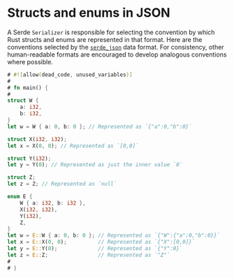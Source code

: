 # Structs and enums in JSON

A Serde `Serializer` is responsible for selecting the convention by which Rust
structs and enums are represented in that format. Here are the conventions
selected by the [`serde_json`] data format. For consistency, other
human-readable formats are encouraged to develop analogous conventions where
possible.

[`serde_json`]: https://github.com/serde-rs/json

```rust
# #![allow(dead_code, unused_variables)]
#
# fn main() {
#
struct W {
    a: i32,
    b: i32,
}
let w = W { a: 0, b: 0 }; // Represented as `{"a":0,"b":0}`

struct X(i32, i32);
let x = X(0, 0); // Represented as `[0,0]`

struct Y(i32);
let y = Y(0); // Represented as just the inner value `0`

struct Z;
let z = Z; // Represented as `null`

enum E {
    W { a: i32, b: i32 },
    X(i32, i32),
    Y(i32),
    Z,
}
let w = E::W { a: 0, b: 0 }; // Represented as `{"W":{"a":0,"b":0}}`
let x = E::X(0, 0);          // Represented as `{"X":[0,0]}`
let y = E::Y(0);             // Represented as `{"Y":0}`
let z = E::Z;                // Represented as `"Z"`
#
# }
```
